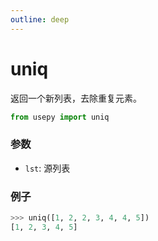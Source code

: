 ```yaml
---
outline: deep
---
```


# uniq
返回一个新列表，去除重复元素。

```python
from usepy import uniq
```

### 参数

- `lst`: 源列表

### 例子

```python
>>> uniq([1, 2, 2, 3, 4, 4, 5])
[1, 2, 3, 4, 5]
```
